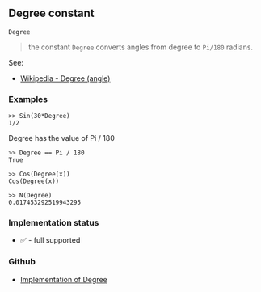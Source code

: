 ## Degree constant

```
Degree
```

> the constant `Degree` converts angles from degree to `Pi/180` radians.
 
See:
* [Wikipedia - Degree (angle)](http://en.wikipedia.org/wiki/Degree_(angle)) 
 
### Examples

```
>> Sin(30*Degree)
1/2
```

Degree has the value of Pi / 180
```
>> Degree == Pi / 180
True

>> Cos(Degree(x))
Cos(Degree(x))
 
>> N(Degree)    
0.017453292519943295   
```






### Implementation status

* &#x2705; - full supported

### Github

* [Implementation of Degree](https://github.com/axkr/symja_android_library/blob/master/symja_android_library/matheclipse-core/src/main/java/org/matheclipse/core/builtin/ConstantDefinitions.java#L818) 
